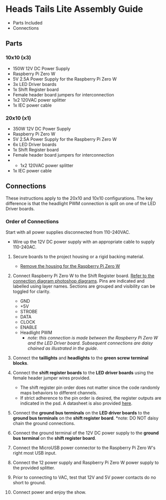 # Heads Tails Lite Assembly Guide

* Parts Included
* Connections

## Parts

### 10x10 (x3)

* 150W 12V DC Power Supply
* Raspberry Pi Zero W
* 5V 2.5A Power Supply for the Raspberry Pi Zero W
* 3x LED Driver boards
* 1x Shift Register board
* Female header board jumpers for interconnection
* 1x2 120VAC power splitter
* 1x IEC power cable

### 20x10 (x1)

* 350W 12V DC Power Supply
* Raspberry Pi Zero W
* 5V 2.5A Power Supply for the Raspberry Pi Zero W
* 6x LED Driver boards
* 1x Shift Register board
* Female header board jumpers for interconnection
* * 1x2 120VAC power splitter
* 1x IEC power cable

## Connections

These instructions apply to the 20x10 and 10x10 configurations. The key difference is that the headlight PWM connection is split on one of the LED Driver boards.

### Order of Connections

Start with all power supplies disconnected from 110-240VAC.

* Wire up the 12V DC power supply with an appropriate cable to supply 110-240AC.

1. Secure boards to the project housing or a rigid backing material.
	* [Remove the housing for the Raspberry Pi Zero W](./pi_housing.png)
1. Connect Raspberry Pi Zero W to the Shift Register board. [Refer to the connection diagram photoshop diagrams](./20x10_connection_diagram.psd). Pins are indicated and labelled using layer names. Sections are grouped and visibility can be toggled for clarity.
	* GND
	* +5V
	* STROBE
	* DATA
	* CLOCK
	* ENABLE
	* Headlight PWM
		* *note: this connection is made between the Raspberry Pi Zero W and the LED Driver board. Subsequent connections are daisy chained as illustrated in the guide.*

1. Connect the **taillights** and **headlights** to the **green screw terminal blocks**.
1. Connect the **shift register boards** to the **LED driver boards** using the female header jumper wires provided.
	* The shift register pin order does not matter since the code randomly maps behaviors to different channels.
	* If strict adherence to the pin order is desired, the register outputs are indicated in the psd. A datasheet is also provided [here](./CD4094.pdf).
1. Connect the **ground bus terminals** on the **LED driver boards** to the **ground bus terminals** on the **shift register board**. *note: DO NOT daisy chain the ground connections.
1. Connect the ground terminal of the 12V DC power supply to the **ground bus terminal** on the **shift register board**.
1. Connect the MicroUSB power connector to the Raspberry Pi Zero W's right most USB input.
1. Connect the 12 power supply and Raspberry Pi Zero W power supply to the provided splitter.
1. Prior to connecting to VAC, test that 12V and 5V power contacts do no short to ground.
1. Connect power and enjoy the show.